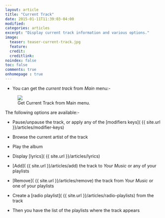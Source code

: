 ```yaml
---
layout: article
title: "Current Track"
date: 2015-01-11T11:39:03-04:00
modified:
categories: articles
excerpt: "Display current track information and various options."
image:
  teaser: teaser-current-track.jpg
  feature:
  credit: 
  creditlink:
noindex: false
toc: false
comments: true
onhomepage : true
---
```


* You can get the _current track_ from *Main* menu:-

<figure>
	<img src="{{ site.url }}/images/current-track1.jpg">
	<figcaption>Get Current Track from Main menu.</figcaption>
</figure>

The following options are available:-

* Pause/unpause the track, or apply any of the [modifiers keys]( {{ site.url }}/articles/modifier-keys)

* Browse the current artist of the track

* Play the album

* Display [lyrics]( {{ site.url }}/articles/lyrics)

* [Add]( {{ site.url }}/articles/add) the track to _Your Music_ or any of your playlists

* [Remove]( {{ site.url }}/articles/remove) the track from _Your Music_ or one of your playlists

* Create a [radio playlist]( {{ site.url }}/articles/radio-playlists) from the track

* Then you have the list of the playlists where the track appears
